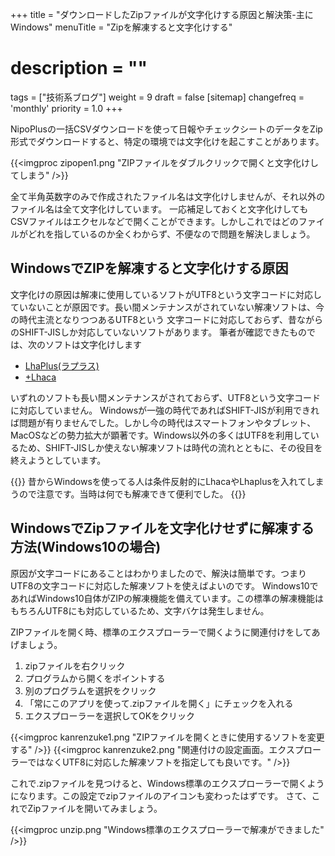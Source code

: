 +++
title = "ダウンロードしたZipファイルが文字化けする原因と解決策-主にWindows"
menuTitle = "Zipを解凍すると文字化けする"
# description = ""
tags = ["技術系ブログ"]
weight = 9
draft = false
[sitemap]
  changefreq = 'monthly'
  priority = 1.0
+++

NipoPlusの一括CSVダウンロードを使って日報やチェックシートのデータをZip形式でダウンロードすると、特定の環境では文字化けを起こすことがあります。

{{<imgproc zipopen1.png "ZIPファイルをダブルクリックで開くと文字化けしてしまう" />}}

全て半角英数字のみで作成されたファイル名は文字化けしませんが、それ以外のファイル名は全て文字化けしています。
一応補足しておくと文字化けしてもCSVファイルはエクセルなどで開くことができます。しかしこれではどのファイルがどれを指しているのか全くわからず、不便なので問題を解決しましょう。

## WindowsでZIPを解凍すると文字化けする原因

文字化けの原因は解凍に使用しているソフトがUTF8という文字コードに対応していないことが原因です。長い間メンテナンスがされていない解凍ソフトは、今の時代主流となりつつあるUTF8という
文字コードに対応しておらず、昔ながらのSHIFT-JISしか対応していないソフトがあります。
筆者が確認できたものでは、次のソフトは文字化けします

- [LhaPlus(ラプラス)](https://forest.watch.impress.co.jp/library/software/lhaplus/)
- [+Lhaca](https://forest.watch.impress.co.jp/library/software/pluslhaca/)

いずれのソフトも長い間メンテナンスがされておらず、UTF8という文字コードに対応していません。
Windowsが一強の時代であればSHIFT-JISが利用できれば問題が有りませんでした。しかし今の時代はスマートフォンやタブレット、MacOSなどの勢力拡大が顕著です。Windows以外の多くはUTF8を利用しているため、SHIFT-JISしか使えない解凍ソフトは時代の流れとともに、その役目を終えようとしています。

{{<alice pos="right" icon="pc">}}
昔からWindowsを使ってる人は条件反射的にLhacaやLhaplusを入れてしまうので注意です。当時は何でも解凍できて便利でした。
{{</alice>}}

## WindowsでZipファイルを文字化けせずに解凍する方法(Windows10の場合)

原因が文字コードにあることはわかりましたので、解決は簡単です。つまりUTF8の文字コードに対応した解凍ソフトを使えばよいのです。
Windows10であればWindows10自体がZIPの解凍機能を備えています。この標準の解凍機能はもちろんUTF8にも対応しているため、文字バケは発生しません。

ZIPファイルを開く時、標準のエクスプローラーで開くように関連付けをしてあげましょう。

1. zipファイルを右クリック
1. プログラムから開くをポイントする
1. 別のプログラムを選択をクリック
1. 「常にこのアプリを使って.zipファイルを開く」にチェックを入れる
1. エクスプローラーを選択してOKをクリック

{{<imgproc kanrenzuke1.png "ZIPファイルを開くときに使用するソフトを変更する" />}}
{{<imgproc kanrenzuke2.png "関連付けの設定画面。エクスプローラーではなくUTF8に対応した解凍ソフトを指定しても良いです。" />}}

これで.zipファイルを見つけると、Windows標準のエクスプローラーで開くようになります。この設定でzipファイルのアイコンも変わったはずです。
さて、これでZipファイルを開いてみましょう。

{{<imgproc unzip.png "Windows標準のエクスプローラーで解凍ができました" />}}
